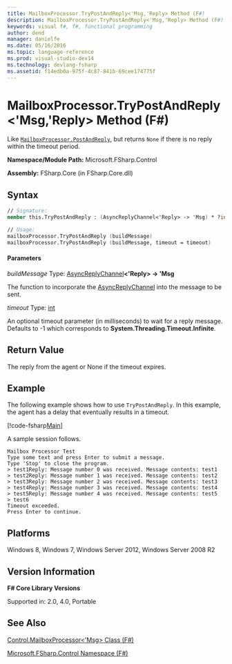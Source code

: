 ```yaml
---
title: MailboxProcessor.TryPostAndReply<'Msg,'Reply> Method (F#)
description: MailboxProcessor.TryPostAndReply<'Msg,'Reply> Method (F#)
keywords: visual f#, f#, functional programming
author: dend
manager: danielfe
ms.date: 05/16/2016
ms.topic: language-reference
ms.prod: visual-studio-dev14
ms.technology: devlang-fsharp
ms.assetid: f14edb0a-975f-4c87-841b-69cee174775f 
---
```


# MailboxProcessor.TryPostAndReply<'Msg,'Reply> Method (F#)

Like [`MailboxProcessor.PostAndReply`](https://msdn.microsoft.com/library/11842a52-ea51-45e8-86c4-72e887fedf71), but returns `None` if there is no reply within the timeout period.

**Namespace/Module Path:** Microsoft.FSharp.Control

**Assembly:** FSharp.Core (in FSharp.Core.dll)


## Syntax

```fsharp
// Signature:
member this.TryPostAndReply : (AsyncReplyChannel<'Reply> -> 'Msg) * ?int -> 'Reply option

// Usage:
mailboxProcessor.TryPostAndReply (buildMessage)
mailboxProcessor.TryPostAndReply (buildMessage, timeout = timeout)
```

#### Parameters
*buildMessage*
Type: [AsyncReplyChannel](https://msdn.microsoft.com/library/e32fd8ec-37dd-4e63-94a5-67709962d1d0)**&lt;'Reply&gt; -&gt;   'Msg**


The function to incorporate the [AsyncReplyChannel](https://msdn.microsoft.com/library/e32fd8ec-37dd-4e63-94a5-67709962d1d0) into the message to be sent.


*timeout*
Type: [int](https://msdn.microsoft.com/library/025d5455-3622-4ea5-9573-3ecbd4ee1375)


An optional timeout parameter (in milliseconds) to wait for a reply message. Defaults to -1 which corresponds to **System.Threading.Timeout.Infinite**.

## Return Value

The reply from the agent or None if the timeout expires.

## Example

The following example shows how to use `TryPostAndReply`. In this example, the agent has a delay that eventually results in a timeout.

[!code-fsharp[Main](~samples/snippets/fsharp/mailboxprocessor/snippet16.fs)]

A sample session follows.

```
Mailbox Processor Test
Type some text and press Enter to submit a message.
Type 'Stop' to close the program.
> test1Reply: Message number 0 was received. Message contents: test1
> test2Reply: Message number 1 was received. Message contents: test2
> test3Reply: Message number 2 was received. Message contents: test3
> test4Reply: Message number 3 was received. Message contents: test4
> test5Reply: Message number 4 was received. Message contents: test5
> test6
Timeout exceeded.
Press Enter to continue.
```

## Platforms
Windows 8, Windows 7, Windows Server 2012, Windows Server 2008 R2


## Version Information
**F# Core Library Versions**

Supported in: 2.0, 4.0, Portable

## See Also
[Control.MailboxProcessor&#60;'Msg&#62; Class &#40;F&#35;&#41;](Control.MailboxProcessor%5B%27Msg%5D-Class-%5BFSharp%5D.md)

[Microsoft.FSharp.Control Namespace &#40;F&#35;&#41;](Microsoft.FSharp.Control-Namespace-%5BFSharp%5D.md)